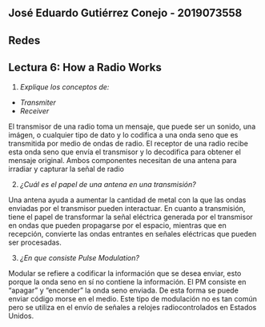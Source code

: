 ## José Eduardo Gutiérrez Conejo \- 2019073558

## Redes

## Lectura 6: How a Radio Works

1. *Explique los conceptos de:*  
- *Transmiter*  
- *Receiver*

El transmisor de una radio toma un mensaje, que puede ser un sonido, una imágen, o cualquier tipo de dato y lo codifica a una onda seno que es transmitida por medio de ondas de radio. El receptor de una radio recibe esta onda seno que envía el transmisor y lo decodifica para obtener el mensaje original. Ambos componentes necesitan de una antena para irradiar y capturar la señal de radio

2. *¿Cuál es el papel de una antena en una transmisión?*

Una antena ayuda a aumentar la cantidad de metal con la que las ondas enviadas por el transmisor pueden interactuar. En cuanto a transmisión, tiene el papel de transformar la señal eléctrica generada por el transmisor en ondas que pueden propagarse por el espacio, mientras que en recepción, convierte las ondas entrantes en señales eléctricas que pueden ser procesadas.

3. *¿En que consiste Pulse Modulation?*

Modular se refiere a codificar la información que se desea enviar, esto porque la onda seno en sí no contiene la información. El PM consiste en “apagar” y “encender” la onda seno enviada. De esta forma se puede enviar código morse en el medio. Este tipo de modulación no es tan común pero se utiliza en el envío de señales a relojes radiocontrolados en Estados Unidos.
